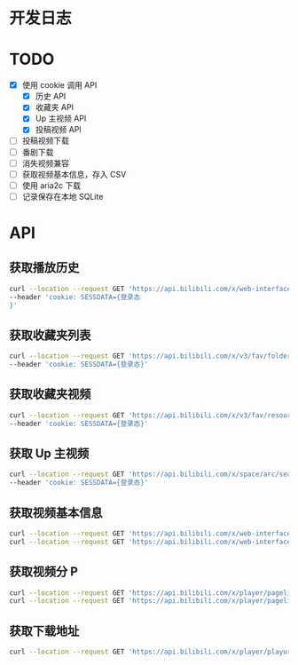 # 开发日志

# TODO
- [x] 使用 cookie 调用 API
  - [x] 历史 API
  - [x] 收藏夹 API
  - [x] Up 主视频 API
  - [x] 投稿视频 API
- [ ] 投稿视频下载
- [ ] 番剧下载
- [ ] 消失视频兼容
- [ ] 获取视频基本信息，存入 CSV
- [ ] 使用 aria2c 下载
- [ ] 记录保存在本地 SQLite

# API
## 获取播放历史
```bash
curl --location --request GET 'https://api.bilibili.com/x/web-interface/history/cursor?max=49405519&view_at=1642785653&business=archive' \
--header 'cookie: SESSDATA={登录态
}'
```

## 获取收藏夹列表
```bash
curl --location --request GET 'https://api.bilibili.com/x/v3/fav/folder/created/list-all?up_mid={用户ID}' \
--header 'cookie: SESSDATA={登录态}'
```

## 获取收藏夹视频
```bash
curl --location --request GET 'https://api.bilibili.com/x/v3/fav/resource/list?media_id={收藏夹ID}&pn=2&ps=20' \
--header 'cookie: SESSDATA={登录态}'
```

## 获取 Up 主视频
```bash
curl --location --request GET 'https://api.bilibili.com/x/space/arc/search?mid={用户ID}&ps=30&pn=2' \
--header 'cookie: SESSDATA={登录态}'
```

## 获取视频基本信息
```bash
curl --location --request GET 'https://api.bilibili.com/x/web-interface/view?bvid={BV号}'
curl --location --request GET 'https://api.bilibili.com/x/web-interface/view?aid={AV号}'
```

## 获取视频分 P
```bash
curl --location --request GET 'https://api.bilibili.com/x/player/pagelist?bvid={BV号}'
curl --location --request GET 'https://api.bilibili.com/x/player/pagelist?aid={AV号}'
```

## 获取下载地址
```bash
curl --location --request GET 'https://api.bilibili.com/x/player/playurl?avid={AV号}&cid={CID}'
```
